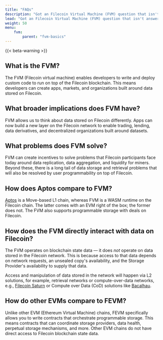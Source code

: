 ```yaml
---
title: "FAQs"
description: "Got an Filecoin Virtual Machine (FVM) question that isn't answered by the rest of the docs? Check out this curated list of commonly asked questions from the community."
lead: "Got an Filecoin Virtual Machine (FVM) question that isn't answered by the rest of the docs? Check out this curated list of commonly asked questions from the community. Still have a question after reading through this list? Create a post on fvm-forum.filecoin.io"
weight: 50
menu:
    fvm:
        parent: "fvm-basics"
---
```


{{< beta-warning >}}

## What is the FVM?

The FVM (Filecoin virtual machine) enables developers to write and deploy custom code to run on top of the Filecoin blockchain. This means developers can create apps, markets, and organizations built around data stored on Filecoin.

## What broader implications does FVM have?

FVM allows us to think about data stored on Filecoin differently. Apps can now build a new layer on the Filecoin network to enable trading, lending, data derivatives, and decentralized organizations built around datasets.

## What problems does FVM solve?

FVM can create incentives to solve problems that Filecoin participants face today around data replication, data aggregation, and liquidity for miners. Beyond these, there is a long tail of data storage and retrieval problems that will also be resolved by user programmability on top of Filecoin.

## How does Aptos compare to FVM?

[Aptos](https://aptoslabs.com/) is a Move-based L1 chain, whereas FVM is a WASM runtime on the Filecoin chain. The latter comes with an EVM right of the box; the former does not. The FVM also supports programmable storage with deals on Filecoin.

## How does the FVM directly interact with data on Filecoin?

The FVM operates on blockchain state data — it does _not_ operate on data stored in the Filecoin network. This is because access to that data depends on network requests, an unsealed copy's availability, and the Storage Provider's availability to supply that data.

Access and manipulation of data stored in the network will happen via L2 solutions, for example, retrieval networks or compute-over-data networks, e.g., [Filecoin Saturn](https://strn.network) or Compute over Data (CoD) solutions like [Bacalhau](https://www.bacalhau.org).

## How do other EVMs compare to FEVM?

Unlike other EVM (Ethereum Virtual Machine) chains, FEVM specifically allows you to write contracts that orchestrate programmable storage. This means contracts that can coordinate storage providers, data health, perpetual storage mechanisms, and more. Other EVM chains do not have direct access to Filecoin blockchain state data. 
